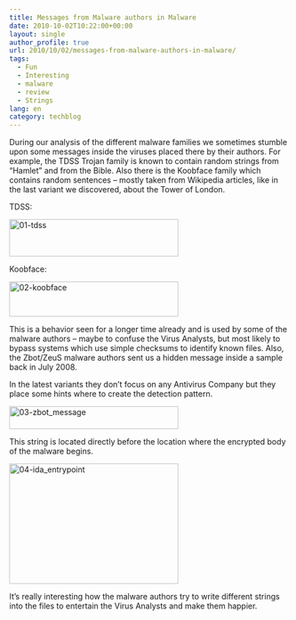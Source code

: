 ```yaml
---
title: Messages from Malware authors in Malware
date: 2010-10-02T10:22:00+00:00
layout: single
author_profile: true
url: 2010/10/02/messages-from-malware-authors-in-malware/
tags:
  - Fun
  - Interesting
  - malware
  - review
  - Strings
lang: en
category: techblog
---
```

During our analysis of the different malware families we sometimes stumble upon some messages inside the viruses placed there by their authors. For example, the TDSS Trojan family is known to contain random strings from “Hamlet” and from the Bible. Also there is the Koobface family which contains random sentences – mostly taken from Wikipedia articles, like in the last variant we discovered, about the Tower of London.

TDSS:

[<img title="01-tdss" border="0" alt="01-tdss" src="http://lh4.ggpht.com/_vaUVXcmC3OI/TKcA0pK6nwI/AAAAAAAACk0/nGDwyy39csc/01-tdss_thumb%5B3%5D.png?imgmax=800" width="304" height="67" />](http://lh5.ggpht.com/_vaUVXcmC3OI/TKcAzKjFzTI/AAAAAAAACkw/UfEBgQlk8Xg/s1600-h/01-tdss%5B5%5D.png)

Koobface:

[<img title="02-koobface" border="0" alt="02-koobface" src="http://lh4.ggpht.com/_vaUVXcmC3OI/TKcA30MJh3I/AAAAAAAACk8/zWC0EaDWF1o/02-koobface_thumb%5B1%5D.png?imgmax=800" width="304" height="63" />](http://lh4.ggpht.com/_vaUVXcmC3OI/TKcA2MCYbdI/AAAAAAAACk4/IwVAPwoFWbA/s1600-h/02-koobface%5B3%5D.png)

This is a behavior seen for a longer time already and is used by some of the malware authors – maybe to confuse the Virus Analysts, but most likely to bypass systems which use simple checksums to identify known files. Also, the Zbot/ZeuS malware authors sent us a hidden message inside a sample back in July 2008.

In the latest variants they don’t focus on any Antivirus Company but they place some hints where to create the detection pattern.

[<img title="03-zbot_message" border="0" alt="03-zbot_message" src="http://lh3.ggpht.com/_vaUVXcmC3OI/TKcA6sfBhoI/AAAAAAAAClE/LAWIFbKwonQ/03-zbot_message_thumb%5B1%5D.png?imgmax=800" width="304" height="41" />](http://lh6.ggpht.com/_vaUVXcmC3OI/TKcA5U954FI/AAAAAAAAClA/LK7eLpDTxQM/s1600-h/03-zbot_message%5B3%5D.png)

This string is located directly before the location where the encrypted body of the malware begins.

[<img title="04-ida_entrypoint" border="0" alt="04-ida_entrypoint" src="http://lh3.ggpht.com/_vaUVXcmC3OI/TKcA9gVlzEI/AAAAAAAAClM/X3LaCSP3rYM/04-ida_entrypoint_thumb%5B1%5D.png?imgmax=800" width="304" height="216" />](http://lh3.ggpht.com/_vaUVXcmC3OI/TKcA72oQiLI/AAAAAAAAClI/yQDAmcg4vTk/s1600-h/04-ida_entrypoint%5B3%5D.png)

It’s really interesting how the malware authors try to write different strings into the files to entertain the Virus Analysts and make them happier.